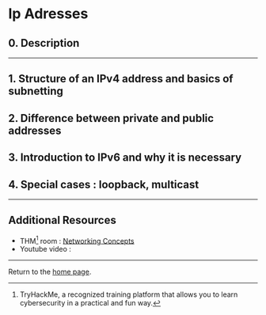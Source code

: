 <h1> Ip Adresses </h1>
<h2 >  0. Description </h2>

---

<h2 >  1. Structure of an IPv4 address and basics of subnetting </h2>
<h2 >  2. Difference between private and public addresses </h2>
<h2 >  3. Introduction to IPv6 and why it is necessary </h2>
<h2 >  4. Special cases : loopback, multicast </h2>



---

<h2 >  Additional Resources </h2>

- THM[^1] room : [Networking Concepts](https://tryhackme.com/room/networkingconcepts)
- Youtube video : 

---

Return to the [home page](https://github.com/V1ltrr/Student-Cybersecurity-Roadmap/blob/main/README.md).




[^1]: TryHackMe, a recognized training platform that allows you to learn cybersecurity in a practical and fun way.
